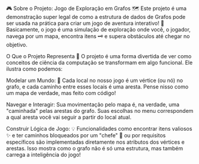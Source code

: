 🎮 Sobre o Projeto: Jogo de Exploração em Grafos 🗺️
Este projeto é uma demonstração super legal de como a estrutura de dados de Grafos pode ser usada na prática para criar um jogo de aventura interativo! 🚀 Basicamente, o jogo é uma simulação de exploração onde você, o jogador, navega por um mapa, encontra itens 🗝️ e supera obstáculos até chegar no objetivo.

O Que o Projeto Representa 🎯
O projeto é uma forma divertida de ver como conceitos de ciência da computação se transformam em algo funcional. Ele ilustra como podemos:

Modelar um Mundo: 🌳 Cada local no nosso jogo é um vértice (ou nó) no grafo, e cada caminho entre esses locais é uma aresta. Pense nisso como um mapa de verdade, mas feito com código!


Navegar e Interagir: Sua movimentação pelo mapa é, na verdade, uma "caminhada" pelas arestas do grafo. Suas escolhas no menu correspondem a qual aresta você vai seguir a partir do local atual.


Construir Lógica de Jogo: 💡 Funcionalidades como encontrar itens valiosos ✨ e ter caminhos bloqueados por um "chefe" 👹 ou por requisitos específicos são implementadas diretamente nos atributos dos vértices e arestas. Isso mostra como o grafo não é só uma estrutura, mas também carrega a inteligência do jogo!
